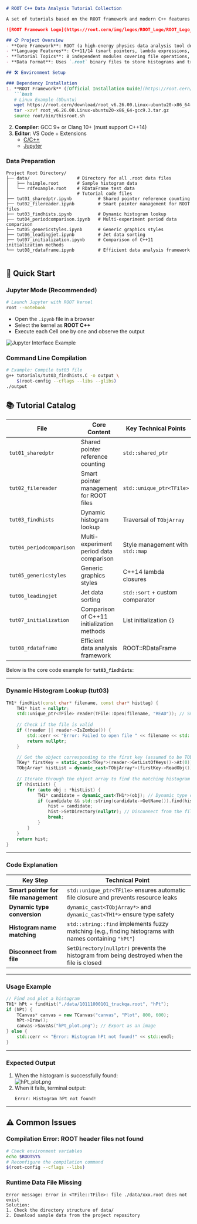 ```markdown
# ROOT C++ Data Analysis Tutorial Collection

A set of tutorials based on the ROOT framework and modern C++ features for data analysis, covering smart pointers, generic programming, data visualization, and other core skills.

![ROOT Framework Logo](https://root.cern/img/logos/ROOT_Logo/ROOT_Logo_vertical.png  )

## 📋 Project Overview
- **Core Framework**: ROOT (a high-energy physics data analysis tool developed by CERN)
- **Language Features**: C++11/14 (smart pointers, lambda expressions, initializer lists, etc.)
- **Tutorial Topics**: 8 independent modules covering file operations, data sorting, style management, and other scenarios
- **Data Format**: Uses `.root` binary files to store histograms and tree-structured data

## 🛠️ Environment Setup

### Dependency Installation
1. **ROOT Framework** ([Official Installation Guide](https://root.cern/install/  ))
   ```bash
   # Linux Example (Ubuntu)
   wget https://root.cern/download/root_v6.26.00.Linux-ubuntu20-x86_64-gcc9.3.tar.gz  
   tar -xzvf root_v6.26.00.Linux-ubuntu20-x86_64-gcc9.3.tar.gz
   source root/bin/thisroot.sh
   ```
2. **Compiler**: GCC 9+ or Clang 10+ (must support C++14)
3. **Editor**: VS Code + Extensions
   - [C/C++](https://marketplace.visualstudio.com/items?itemName=ms-vscode.cpptools  )
   - [Jupyter](https://marketplace.visualstudio.com/items?itemName=ms-toolsai.jupyter  )

### Data Preparation
```text
Project Root Directory/
├── data/                  # Directory for all .root data files
│   ├── hsimple.root       # Sample histogram data
│   └── rdfexample.root    # RDataFrame test data
│                          # Tutorial code files
├── tut01_sharedptr.ipynb          # Shared pointer reference counting
├── tut02_filereader.ipynb         # Smart pointer management for ROOT files
├── tut03_findhists.ipynb          # Dynamic histogram lookup
├── tut04_periodcomparison.ipynb   # Multi-experiment period data comparison
├── tut05_genericstyles.ipynb      # Generic graphics styles
├── tut06_leadingjet.ipynb         # Jet data sorting
├── tut07_initialization.ipynb     # Comparison of C++11 initialization methods
└── tut08_rdataframe.ipynb         # Efficient data analysis framework
              
```

## 🚀 Quick Start

### Jupyter Mode (Recommended)
```bash
# Launch Jupyter with ROOT kernel
root --notebook
```
- Open the `.ipynb` file in a browser
- Select the kernel as **ROOT C++**
- Execute each Cell one by one and observe the output

![Jupyter Interface Example](https://jupyter.org/assets/homepage-main.png  )

### Command Line Compilation
```bash
# Example: Compile tut03 file
g++ tutorials/tut03_findhists.C -o output \
    $(root-config --cflags --libs --glibs)
./output
```

## 📚 Tutorial Catalog

| File                      | Core Content                                          | Key Technical Points                  |
|--------------------------|--------------------------------------------------------|---------------------------------------|
| `tut01_sharedptr`        | Shared pointer reference counting                      | `std::shared_ptr`                     |
| `tut02_filereader`       | Smart pointer management for ROOT files                | `std::unique_ptr<TFile>`              |
| `tut03_findhists`        | Dynamic histogram lookup                               | Traversal of `TObjArray`              |
| `tut04_periodcomparison` | Multi-experiment period data comparison                | Style management with `std::map`      |
| `tut05_genericstyles`    | Generic graphics styles                                | C++14 lambda closures                 |
| `tut06_leadingjet`       | Jet data sorting                                       | `std::sort` + custom comparator       |
| `tut07_initialization`   | Comparison of C++11 initialization methods             | List initialization `{}`              |
| `tut08_rdataframe`       | Efficient data analysis framework                      | ROOT::RDataFrame                      |

Below is the core code example for **`tut03_findhists`**:

---

### Dynamic Histogram Lookup (tut03)
```cpp
TH1* findHist(const char* filename, const char* histtag) {
    TH1* hist = nullptr;
    std::unique_ptr<TFile> reader(TFile::Open(filename, "READ")); // Smart pointer for file management
    
    // Check if the file is valid
    if (!reader || reader->IsZombie()) {
        std::cerr << "Error: Failed to open file " << filename << std::endl;
        return nullptr;
    }

    // Get the object corresponding to the first key (assumed to be TObjArray)
    TKey* firstKey = static_cast<TKey*>(reader->GetListOfKeys()->At(0));
    TObjArray* histList = dynamic_cast<TObjArray*>(firstKey->ReadObj());
    
    // Iterate through the object array to find the matching histogram
    if (histList) {
        for (auto obj : *histList) {
            TH1* candidate = dynamic_cast<TH1*>(obj); // Dynamic type conversion
            if (candidate && std::string(candidate->GetName()).find(histtag) != std::string::npos) {
                hist = candidate;
                hist->SetDirectory(nullptr); // Disconnect from the file
                break;
            }
        }
    }
    return hist;
}
```

---

### Code Explanation
| Key Step                  | Technical Point                                                                 |
|--------------------------|----------------------------------------------------------------------|
| **Smart pointer for file management**       | `std::unique_ptr<TFile>` ensures automatic file closure and prevents resource leaks              |
| **Dynamic type conversion**           | `dynamic_cast<TObjArray*>` and `dynamic_cast<TH1*>` ensure type safety      |
| **Histogram name matching**         | `std::string::find` implements fuzzy matching (e.g., finding histograms with names containing `"hPt"`)  |
| **Disconnect from file**           | `SetDirectory(nullptr)` prevents the histogram from being destroyed when the file is closed                  |

---

### Usage Example
```cpp
// Find and plot a histogram
TH1* hPt = findHist("./data/10111000101_trackqa.root", "hPt");
if (hPt) {
    TCanvas* canvas = new TCanvas("canvas", "Plot", 800, 600);
    hPt->Draw();
    canvas->SaveAs("hPt_plot.png"); // Export as an image
} else {
    std::cerr << "Error: Histogram hPt not found!" << std::endl;
}
```

---

### Expected Output
1. When the histogram is successfully found:  
   ![hPt_plot.png](https://via.placeholder.com/800x600/EEE/000?text=hPt+Histogram  )
2. When it fails, terminal output:  
   ```text
   Error: Histogram hPt not found!
   ```

---

## ⚠️ Common Issues

### Compilation Error: ROOT header files not found
```bash
# Check environment variables
echo $ROOTSYS
# Reconfigure the compilation command
$(root-config --cflags --libs)
```

### Runtime Data File Missing
```text
Error message: Error in <TFile::TFile>: file ./data/xxx.root does not exist
Solution:
1. Check the directory structure of data/
2. Download sample data from the project repository
```
<!--by ningguokang-->
```